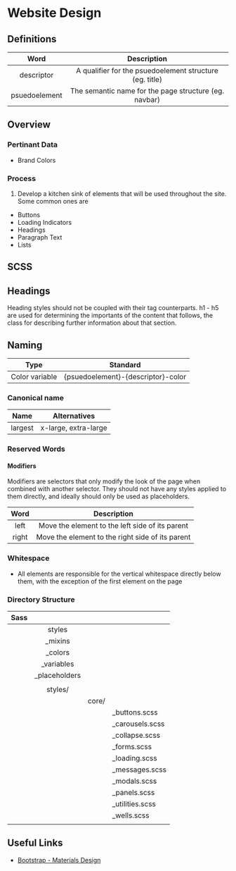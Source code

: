 # Website Design
## Definitions 
| Word              | Description                                                    |
|:-----------------:|:--------------------------------------------------------------:|
| descriptor        | A qualifier for the psuedoelement structure (eg. title)        |
| psuedoelement     | The semantic name for the page structure (eg. navbar)          |

## Overview
### Pertinant Data
- Brand Colors

### Process
1. Develop a kitchen sink of elements that will be used throughout the site. Some common ones are
  - Buttons
  - Loading Indicators
  - Headings
  - Paragraph Text
  - Lists

## SCSS

## Headings
Heading styles should not be coupled with their tag counterparts. h1 - h5 are used for determining the importants of the content that follows, the class for describing further information about that section. 

## Naming
| Type                 | Standard                                                    |
|:--------------------:|:-----------------------------------------------------------:|
| Color variable       | {psuedoelement}-{descriptor}-color                          |

### Canonical name
| Name                 | Alternatives                                                |
|:--------------------:|:-----------------------------------------------------------:|
| largest              | x-large, extra-large                                        |

### Reserved Words

#### Modifiers
Modifiers are selectors that only modify the look of the page when combined with another selector. They should not have any styles applied to them directly, and ideally should only be used as placeholders. 

| Word     | Description                                             |
|:--------:|:-------------------------------------------------------:|
| left     | Move the element to the left side of its parent         |
| right    | Move the element to the right side of its parent        | 

### Whitespace
 - All elements are responsible for the vertical whitespace directly below them, with the exception 
   of the first element on the page

### Directory Structure

| Sass |             |       |                 |
|------|:-----------:|:-----:|:----------------|
|      | styles      |                         | 
|      | _mixins                               |
|      | _colors                               | 
|      | _variables                            | 
|      | _placeholders                         | 
|                                              |
|      | styles/     |       |                 |
|      |             | core/ |                 |
|      |             |       | _buttons.scss   |
|      |             |       | _carousels.scss |
|      |             |       | _collapse.scss  | 
|      |             |       | _forms.scss     |
|      |             |       | _loading.scss   |
|      |             |       | _messages.scss  |
|      |             |       | _modals.scss    |
|      |             |       | _panels.scss    |
|      |             |       | _utilities.scss |
|      |             |       | _wells.scss     |
|      |             |       |                 |

## Useful Links
- [Bootstrap - Materials Design](http://fezvrasta.github.io/bootstrap-material-design/bootstrap-elements.html)
